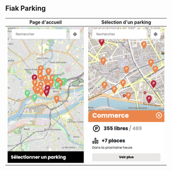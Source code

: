 ## Fiak Parking

Page d'accueil | Sélection d'un parking
:-------------------------:|:-------------------------:
![](src/assets/img/screenshot.png)  |  ![](src/assets/img/screenshot2.png)

